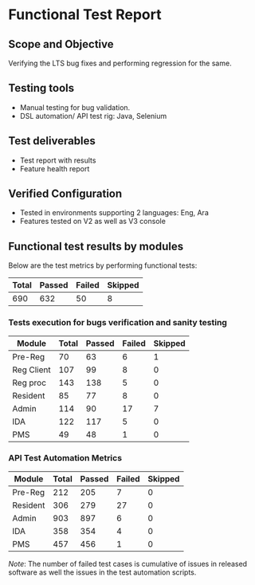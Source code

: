 # Functional Test Report

## Scope and Objective
Verifying the LTS bug fixes and performing regression for the same.

## Testing tools
* Manual testing for bug validation.
* DSL automation/ API test rig: Java, Selenium

## Test deliverables
* Test report with results
* Feature health report

## Verified Configuration
* Tested in environments supporting 2 languages: Eng, Ara
* Features tested on V2 as well as V3 console

## Functional test results by modules

Below are the test metrics by performing functional tests:

| Total | Passed | Failed | Skipped |
|-------|--------|--------|---------|
| 690   | 632    | 50     |  8      |

### Tests execution for bugs verification and sanity testing

|  Module     | Total | Passed | Failed | Skipped |
|-------------|-------|--------|--------|---------|
| Pre-Reg    |   70    | 63       | 6       | 1        |
| Reg Client |    107   |    99    |     8   |    0     |
| Reg proc    |  143     |   138     |    5    |    0     |
| Resident    |   85    |     77  |     8   |        0 |
| Admin       |   114   | 90       | 17       |     7  |
|   IDA       |  122     |   117     |   5     |    0     |
|   PMS       |    49   |   48     |    1    |       0  |

### API Test Automation Metrics

|  Module     | Total | Passed | Failed | Skipped |
|-------------|-------|--------|--------|---------|
| Pre-Reg    | 212    | 205       | 7   | 0        |
| Resident   | 306    |   279     |  27     |  0       |
| Admin   | 903    |   897     |    6   |        0 |
| IDA  |  358   |  354      |   4    |     0    |
| PMS   | 457    |   456     |    1   |    0     |

_Note_: The number of failed test cases is cumulative of issues in released software as well the issues in the test automation scripts.


